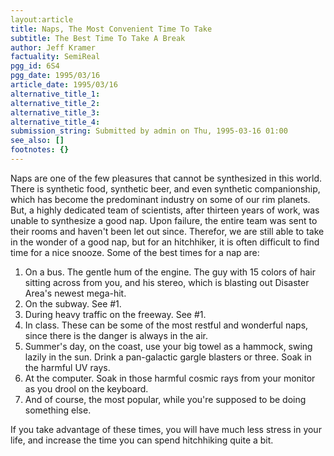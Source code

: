 ```yaml
---
layout:article
title: Naps, The Most Convenient Time To Take
subtitle: The Best Time To Take A Break
author: Jeff Kramer
factuality: SemiReal
pgg_id: 6S4
pgg_date: 1995/03/16
article_date: 1995/03/16
alternative_title_1: 
alternative_title_2: 
alternative_title_3: 
alternative_title_4: 
submission_string: Submitted by admin on Thu, 1995-03-16 01:00
see_also: []
footnotes: {}
---
```

<div>
<p>Naps are one of the few pleasures that cannot be synthesized in this world. There is synthetic food, synthetic beer, and even synthetic companionship, which has become the predominant industry on some of our rim planets. But, a highly dedicated team of scientists, after thirteen years of work, was unable to synthesize a good nap. Upon failure, the entire team was sent to their rooms and haven't been let out since. Therefor, we are still able to take in the wonder of a good nap, but for an hitchhiker, it is often difficult to find time for a nice snooze. Some of the best times for a nap are:</p>
<ol>
<li value="1">On a bus. The gentle hum of the engine. The guy with 15 colors of hair sitting across from you, and his stereo, which is blasting out Disaster Area's newest mega-hit.</li>
<li value="2">On the subway. See #1.</li>
<li value="3">During heavy traffic on the freeway. See #1.</li>
<li value="4">In class. These can be some of the most restful and wonderful naps, since there is the danger is always in the air.</li>
<li value="5">Summer's day, on the coast, use your big towel as a hammock, swing lazily in the sun. Drink a pan-galactic gargle blasters or three. Soak in the harmful UV rays.</li>
<li value="6">At the computer. Soak in those harmful cosmic rays from your monitor as you drool on the keyboard.</li>
<li value="7">And of course, the most popular, while you're supposed to be doing something else.</li>
</ol>
<p>If you take advantage of these times, you will have much less stress in your life, and increase the time you can spend hitchhiking quite a bit. <!--Amazon_CLS_IM_END--></p>
</div>

